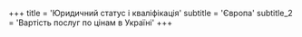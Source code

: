 +++
title = 'Юридичний статус і кваліфікація'
subtitle = 'Європа'
subtitle_2 = 'Вартість послуг по цінам в Україні'
+++